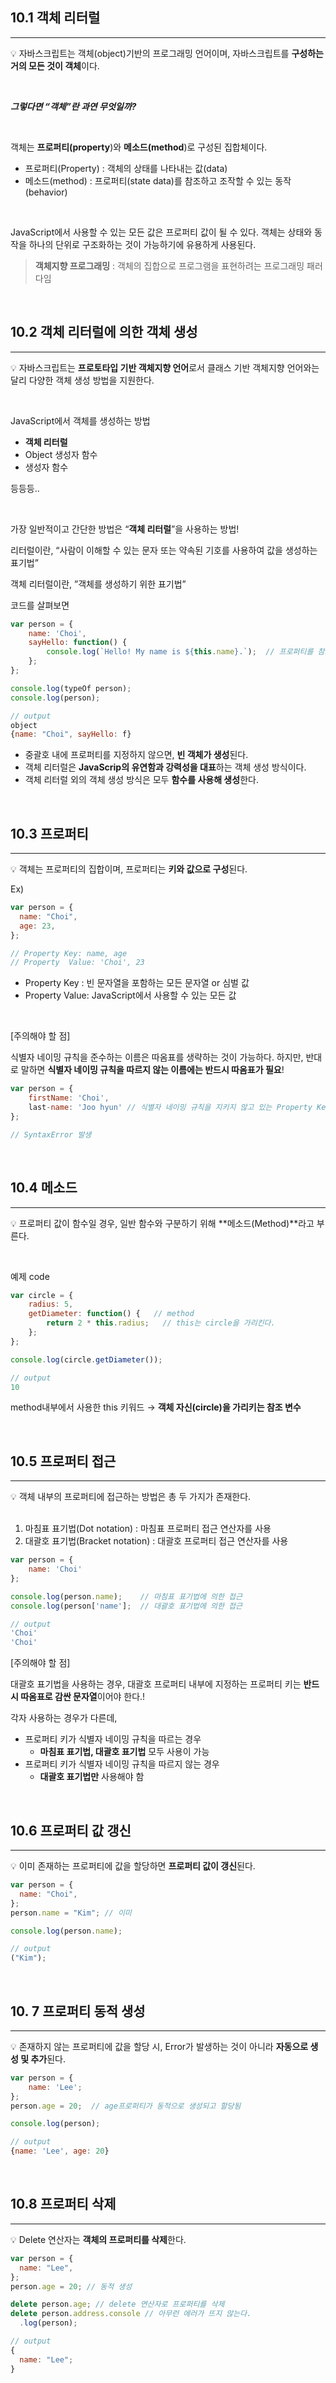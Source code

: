 ## 10.1 객체 리터럴

---

<aside>

💡 자바스크립트는 객체(object)기반의 프로그래밍 언어이며, 자바스크립트를 **구성하는 거의 모든 것이 객체**이다.

</aside>
<br>

**_그렇다면 “객체”란 과연 무엇일까?_**

<br>

객체는 **프로퍼티(property**)와 **메소드(method**)로 구성된 집합체이다.

- 프로퍼티(Property) : 객체의 상태를 나타내는 값(data)
- 메소드(method) : 프로퍼티(state data)를 참조하고 조작할 수 있는 동작(behavior)

<br>

JavaScript에서 사용할 수 있는 모든 값은 프로퍼티 값이 될 수 있다.
객체는 상태와 동작을 하나의 단위로 구조화하는 것이 가능하기에 유용하게 사용된다.

> **객체지향 프로그래밍** : 객체의 집합으로 프로그램을 표현하려는 프로그래밍 패러다임

<br>

## 10.2 객체 리터럴에 의한 객체 생성

---

<aside>

💡 자바스크립트는 **프로토타입 기반 객체지향 언어**로서 클래스 기반 객체지향 언어와는 달리 다양한 객체 생성 방법을 지원한다.

</aside>
<br>

JavaScript에서 객체를 생성하는 방법

- **객체 리터럴**
- Object 생성자 함수
- 생성자 함수

등등등..

<br>

가장 일반적이고 간단한 방법은 “**객체 리터럴**”을 사용하는 방법!

리터럴이란,
“사람이 이해할 수 있는 문자 또는 약속된 기호를 사용하여 값을 생성하는 표기법”

객체 리터럴이란,
”객체를 생성하기 위한 표기법”

코드를 살펴보면

```jsx
var person = {
	name: 'Choi',
	sayHello: function() {
		console.log(`Hello! My name is ${this.name}.`);  // 프로퍼티를 참조
	};
};

console.log(typeOf person);
console.log(person);

// output
object
{name: "Choi", sayHello: f}
```

- 중괄호 내에 프로퍼티를 지정하지 않으면, **빈 객체가 생성**된다.
- 객체 리터럴은 **JavaScrip의 유연함과 강력성을 대표**하는 객체 생성 방식이다.
- 객체 리터럴 외의 객체 생성 방식은 모두 **함수를 사용해 생성**한다.

<br>

## 10.3 프로퍼티

---

<aside>

💡 객체는 프로퍼티의 집합이며, 프로퍼티는 **키와 값으로 구성**된다.

</aside>

Ex)

```jsx
var person = {
  name: "Choi",
  age: 23,
};

// Property Key: name, age
// Property  Value: 'Choi', 23
```

- Property Key : 빈 문자열을 포함하는 모든 문자열 or 심벌 값
- Property Value: JavaScript에서 사용할 수 있는 모든 값

<br>

[주의해야 할 점]

식별자 네이밍 규칙을 준수하는 이름은 따옴표를 생략하는 것이 가능하다.
하지만, 반대로 말하면 **식별자 네이밍 규칙을 따르지 않는 이름에는 반드시 따옴표가 필요**!

```jsx
var person = {
	firstName: 'Choi',
	last-name: 'Joo hyun' // 식별자 네이밍 규칙을 지키지 않고 있는 Property Key
};

// SyntaxError 발생
```

<br>

## 10.4 메소드

---

<aside>

💡 프로퍼티 값이 함수일 경우, 일반 함수와 구분하기 위해 **메소드(Method)**라고 부른다.

</aside>
<br>

예제 code

```jsx
var circle = {
	radius: 5,
	getDiameter: function() {   // method
		return 2 * this.radius;   // this는 circle을 가리킨다.
	};
};

console.log(circle.getDiameter());

// output
10
```

method내부에서 사용한 this 키워드 → **객체 자신(circle)을 가리키는 참조 변수**

<br>

## 10.5 프로퍼티 접근

---

<aside>
💡 객체 내부의 프로퍼티에 접근하는 방법은 총 두 가지가 존재한다.

</aside>
<br>

1. 마침표 표기법(Dot notation) : 마침표 프로퍼티 접근 연산자를 사용
2. 대괄호 표기법(Bracket notation) : 대괄호 프로퍼티 접근 연산자를 사용

```jsx
var person = {
	name: 'Choi'
};

console.log(person.name);    // 마침표 표기법에 의한 접근
console.log(person['name'];  // 대괄호 표기법에 의한 접근

// output
'Choi'
'Choi'
```

[주의해야 할 점]

대괄호 표기법을 사용하는 경우,
대괄호 프로퍼티 내부에 지정하는 프로퍼티 키는 **반드시 따옴표로 감싼 문자열**이어야 한다.!

각자 사용하는 경우가 다른데,

- 프로퍼티 키가 식별자 네이밍 규칙을 따르는 경우
  - **마침표 표기법, 대괄호 표기법** 모두 사용이 가능
- 프로퍼티 키가 식별자 네이밍 규칙을 따르지 않는 경우
  - **대괄호 표기법만** 사용해야 함

<br>

## 10.6 프로퍼티 값 갱신

---

<aside>

💡 이미 존재하는 프로퍼티에 값을 할당하면 **프로퍼티 값이 갱신**된다.

</aside>

```jsx
var person = {
  name: "Choi",
};
person.name = "Kim"; // 이미

console.log(person.name);

// output
("Kim");
```

<br>

## 10. 7 프로퍼티 동적 생성

---

<aside>

💡 존재하지 않는 프로퍼티에 값을 할당 시, Error가 발생하는 것이 아니라 **자동으로 생성 및 추가**된다.

</aside>

```jsx
var person = {
	name: 'Lee';
};
person.age = 20;  // age프로퍼티가 동적으로 생성되고 할당됨

console.log(person);

// output
{name: 'Lee', age: 20}
```

<br>

## 10.8 프로퍼티 삭제

---

<aside>

💡 Delete 연산자는 **객체의 프로퍼티를 삭제**한다.

</aside>

```jsx
var person = {
  name: "Lee",
};
person.age = 20; // 동적 생성

delete person.age; // delete 연산자로 프로퍼티를 삭제
delete person.address.console // 아무런 에러가 뜨지 않는다.
  .log(person);

// output
{
  name: "Lee";
}
```
